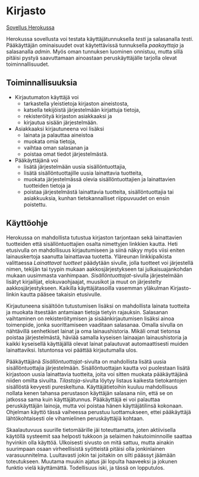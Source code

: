 # Kirjasto

[Sovellus Herokussa](http://tsoha-kirjasto.herokuapp.com/)

Herokussa sovellusta voi testata käyttäjätunnuksella *testi* ja salasanalla *testi*. Pääkäyttäjän ominaisuudet ovat käytettävissä tunnuksella *paakayttaja* ja salasanalla *admin*. Myös oman tunnuksen luominen onnistuu, mutta sillä pitäisi pystyä saavuttamaan ainoastaan peruskäyttäjälle tarjolla olevat toiminnallisuudet.


## Toiminnallisuuksia

* Kirjautumaton käyttäjä voi
    * tarkastella yleistietoja kirjaston aineistosta,
    * katsella tekijöistä järjestelmään kirjattuja tietoja,
    * rekisteröityä kirjaston asiakkaaksi ja
    * kirjautua sisään järjestelmään.
* Asiakkaaksi kirjautuneena voi lisäksi
    * lainata ja palauttaa aineistoa
    * muokata omia tietoja,
    * vaihtaa oman salasanan ja
    * poistaa omat tiedot järjestelmästä.
* Pääkäyttäjänä voi 
    * lisätä järjestelmään uusia sisällöntuottajia,
    * lisätä sisällöntuottajille uusia lainattavia tuotteita,
    * muokata järjestelmässä olevia sisällöntuottajien ja lainattavien tuotteiden tietoja ja
    * poistaa järjestelmästä lainattavia tuotteita, sisällöntuottajia tai asiakkuuksia, kunhan tietokannalliset riippuvuudet on ensin poistettu.


## Käyttöohje

Herokussa on mahdollista tutustua kirjaston tarjontaan sekä lainattavien tuotteiden että sisällöntuottajien osalta nimettyjen linkkien kautta. Heti etusivulla on mahdollisuus kirjautumiseen ja siinä näkyy myös viisi eniten lainauskertoja saanutta lainattavaa tuotetta. Yläreunan linkkipalkista valittaessa *Lainattavat tuotteet* päädytään sivulle, jolla tuotteet voi järjestellä nimen, tekijän tai tyypin mukaan aakkosjärjestykseen tai julkaisuajankohdan mukaan uusimmasta vanhimpaan. *Sisällöntuottajat*-sivulla järjestelmään lisätyt kirjailijat, elokuvaohjaajat, muusikot ja muut on järjestelty aakkosjärjestykseen. Kaikilla käyttäjätasoilla vasemman yläkulman Kirjasto-linkin kautta pääsee takaisin etusivulle. 

Kirjautuneena sisältöön tutustumisen lisäksi on mahdollista lainata tuotteita ja muokata itsestään antamiaan tietoja tietyin rajauksin. Salasanan vaihtaminen on rekisteröitymisen ja sisäänkirjautumisen lisäksi ainoa toimenpide, jonka suorittamiseen vaaditaan salasanaa. Omalla sivulla on nähtävillä senhetkiset lainat ja oma lainaushistoria. Mikäli omat tietonsa poistaa järjestelmästä, häviää samalla kyseisen lainaajan lainaushistoria ja kaikki kyseisellä käyttäjällä olevat lainat palautuvat automaattisesti muiden lainattaviksi. Istuntonsa voi päättää kirjautumalla ulos.

Pääkäyttäjänä *Sisällöntuottajat*-sivulta on mahdollista lisätä uusia sisällöntuottajia järjestelmään. Sisällöntuottajan kautta voi puolestaan lisätä kirjastoon uusia lainattavia tuotteita, joita voi sitten muokata pääkäyttäjänä niiden omilta sivuilta. *Tilastoja*-sivulta löytyy listaus kaikesta tietokantojen sisällöstä kevyesti pureskeltuna. Käyttäjätietoihin kuuluu mahdollisuus nollata kenen tahansa perustason käyttäjän salasana niin, että se on jatkossa sama kuin käyttäjätunnus. Pääkäyttäjä ei voi palauttaa peruskäyttäjän lainoja, mutta voi poistaa hänen käyttäjätilinsä kokonaan. Ohjelman käyttö tässä vaiheessa perustuu luottamukseen, ettei pääkäyttäjä lähtökohtaisesti ole vihamielinen peruskäyttäjiä kohtaan.

Skaalautuvuus suurille tietomäärille jäi toteuttamatta, joten aktiivisella käytöllä systeemit saa helposti tukkoon ja selaimen hakutoiminnoille saattaa hyvinkin olla käyttöä. Ulkoisesti sivusto on mitä sattuu, mutta ainakin suurimpaan osaan virheellisistä syötteistä pitäisi olla jonkinlainen varasuunnitelma. Luultavasti jokin tai joitakin on silti päässyt jäämään toteutukseen. Muutama muukin ajatus jäi lopulta haaveeksi ja jokunen funktio vielä käyttämättä. Todellisuus iski, ja tässä on lopputulos.

